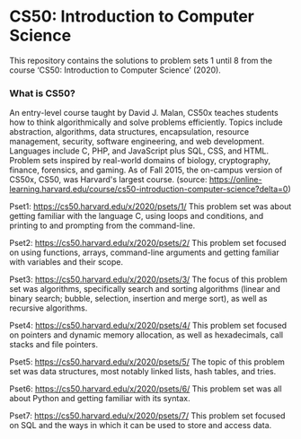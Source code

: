 # CS50: Introduction to Computer Science

This repository contains the solutions to problem sets 1 until 8 from the course ‘CS50: Introduction to Computer Science’ (2020).

### What is CS50?

An entry-level course taught by David J. Malan, CS50x teaches students how to think algorithmically and solve problems efficiently. Topics include abstraction, algorithms, data structures, encapsulation, resource management, security, software engineering, and web development. Languages include C, PHP, and JavaScript plus SQL, CSS, and HTML. Problem sets inspired by real-world domains of biology, cryptography, finance, forensics, and gaming. As of Fall 2015, the on-campus version of CS50x, CS50, was Harvard's largest course.
(source: https://online-learning.harvard.edu/course/cs50-introduction-computer-science?delta=0)


Pset1: https://cs50.harvard.edu/x/2020/psets/1/
This problem set was about getting familiar with the language C, using loops and conditions, and printing to and prompting from the command-line. 

Pset2: https://cs50.harvard.edu/x/2020/psets/2/
This problem set focused on using functions, arrays, command-line arguments and getting familiar with variables and their scope.

Pset3: https://cs50.harvard.edu/x/2020/psets/3/
The focus of this problem set was algorithms, specifically search and sorting algorithms (linear and binary search; bubble, selection, insertion and merge sort), as well as recursive algorithms. 

Pset4: https://cs50.harvard.edu/x/2020/psets/4/
This problem set focused on pointers and dynamic memory allocation, as well as hexadecimals, call stacks and file pointers.

Pset5: https://cs50.harvard.edu/x/2020/psets/5/
The topic of this problem set was data structures, most notably linked lists, hash tables, and tries.

Pset6: https://cs50.harvard.edu/x/2020/psets/6/
This problem set was all about Python and getting familiar with its syntax.

Pset7: https://cs50.harvard.edu/x/2020/psets/7/
This problem set focused on SQL and the ways in which it can be used to store and access data.
